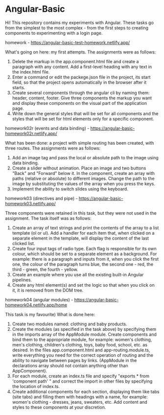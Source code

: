 # Angular-Basic

Hi! This repository contains my experiments with Angular.
These tasks go from the simplest to the most complex - from the first steps to creating components to experimenting with a login page.

homework - 
https://angular-basic-test-homework.netlify.app/

What's going on here: my first attempts. The assignments were as follows:
1. Delete the markup in the app.component.html file and create a paragraph with any content. Add a first-level heading with any text in the index.html file.
2. Enter a command or edit the packege.json file in the project, its start field, so that the project opens automatically in the browser after it starts.
3. Create several components through the angular cli by naming them: header, content, footer. Give three components the markup you want and display these components on the visual part of the application page.
4. Write down the general styles that will be set for all components and the styles that will be set for html elements only for a specific component.

homework02r (events and data binding) - 
https://angular-basic-homework02r.netlify.app/

What has been done: a project with simple routing has been created, with three routes. The assignments were as follows:
1. Add an image tag and pass the local or absolute path to the image using data binding.
2. Create a slider without animation. Place an image and two buttons "Back" and "Forward" below it. In the component, create an array with paths (relative or absolute) to different images. Change the path to the image by substituting the values of the array when you press the keys.
3. Implement the ability to switch slides using the keyboard.

homework03 (directives and pipe) - 
https://angular-basic-homework03.netlify.app/

Three components were retained in this task, but they were not used in the assignment. The task itself was as follows:
1. Create an array of text strings and print the contents of the array to a list template (ol or ul). Add a handler for each item that, when clicked on a separate element in the template, will display the content of the last clicked list.
2. Create four input tags of radio type. Each flag is responsible for its own colour, which should be set to a separate element as a background. For example: there is a paragraph and inputs from it, when you click the first one, the colour of the paragraph turns blue, the second one - red, the third - green, the fourth - yellow.
3. Create an example where you use all the existing built-in Angular pipelines.
4. Create any html element(s) and set the logic so that when you click on it, it is removed from the DOM tree.

homework04 (angular modules) - 
https://angular-basic-homework04.netlify.app/home

This task is my favourite) What is done here:
1. Create two modules named: clothing and baby products.
2. Create the modules (as specified in the task above) by specifying them in the imports array of the AppModule module. Create components and bind them to the appropriate module, for example: women's clothing, men's clothing, children's clothing, toys, baby food, school, etc. as desired. In the files app.component.html and app-routing.module.ts, write everything you need for the correct operation of routing and the ability to navigate between pages by links. (AppModule in the declarations array should not contain anything other than AppComponent).
3. For each module, create an index.ts file and specify "exports * from 'component path' " and correct the import in other files by specifying the location of index.ts.
4. Create additional components for each section, displaying them like tabs (site tabs) and filling them with headings with a name, for example: women's clothing - dresses, jeans, sweaters, etc. Add content and styles to these components at your discretion. 
